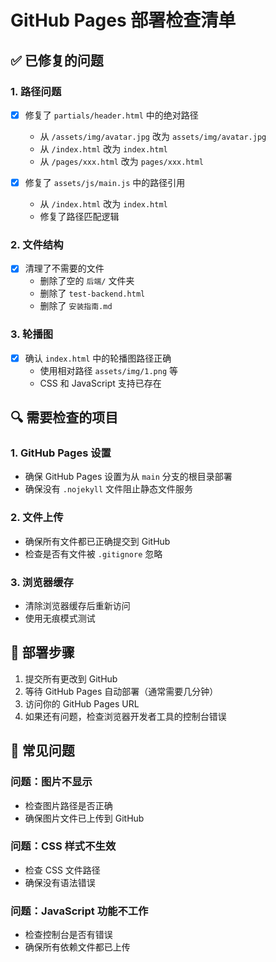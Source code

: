 # GitHub Pages 部署检查清单

## ✅ 已修复的问题

### 1. 路径问题
- [x] 修复了 `partials/header.html` 中的绝对路径
  - 从 `/assets/img/avatar.jpg` 改为 `assets/img/avatar.jpg`
  - 从 `/index.html` 改为 `index.html`
  - 从 `/pages/xxx.html` 改为 `pages/xxx.html`

- [x] 修复了 `assets/js/main.js` 中的路径引用
  - 从 `/index.html` 改为 `index.html`
  - 修复了路径匹配逻辑

### 2. 文件结构
- [x] 清理了不需要的文件
  - 删除了空的 `后端/` 文件夹
  - 删除了 `test-backend.html`
  - 删除了 `安装指南.md`

### 3. 轮播图
- [x] 确认 `index.html` 中的轮播图路径正确
  - 使用相对路径 `assets/img/1.png` 等
  - CSS 和 JavaScript 支持已存在

## 🔍 需要检查的项目

### 1. GitHub Pages 设置
- 确保 GitHub Pages 设置为从 `main` 分支的根目录部署
- 确保没有 `.nojekyll` 文件阻止静态文件服务

### 2. 文件上传
- 确保所有文件都已正确提交到 GitHub
- 检查是否有文件被 `.gitignore` 忽略

### 3. 浏览器缓存
- 清除浏览器缓存后重新访问
- 使用无痕模式测试

## 🚀 部署步骤

1. 提交所有更改到 GitHub
2. 等待 GitHub Pages 自动部署（通常需要几分钟）
3. 访问你的 GitHub Pages URL
4. 如果还有问题，检查浏览器开发者工具的控制台错误

## 📝 常见问题

### 问题：图片不显示
- 检查图片路径是否正确
- 确保图片文件已上传到 GitHub

### 问题：CSS 样式不生效
- 检查 CSS 文件路径
- 确保没有语法错误

### 问题：JavaScript 功能不工作
- 检查控制台是否有错误
- 确保所有依赖文件都已上传

